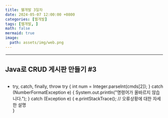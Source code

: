 ```yaml
---
title: 웰개발 3일차
date: 2024-05-07 12:00:00 +0800
categories: [웹개발]
tags: [웹개발, ]
math: false
mermaid: true
image:
  path: assets/img/web.png
---
```


<hr style="border:1px solid white">

## Java로 CRUD 게시판 만들기 #3
```java
```

- try, catch, finally, throw
try {
	int num = Integer.parseInt(cmds[2]);
} catch (NumberFormatException e) {
	System.out.println("명령어가 올바르지 않습니다.");
} catch (Exception e) {
	e.printStackTrace();
	// 오류상황에 대한 자세한 설명					
} 

